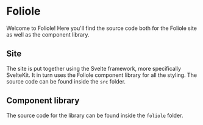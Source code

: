 # Foliole

Welcome to Foliole! Here you'll find the source code both for the Foliole site as well as the component library.

## Site

The site is put together using the Svelte framework, more specifically SvelteKit. It in turn uses the Foliole component library for all the styling. The source code can be found inside the `src` folder.

## Component library

The source code for the library can be found inside the `foliole` folder.
